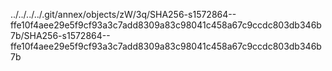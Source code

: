 ../../../../.git/annex/objects/zW/3q/SHA256-s1572864--ffe10f4aee29e5f9cf93a3c7add8309a83c98041c458a67c9ccdc803db346b7b/SHA256-s1572864--ffe10f4aee29e5f9cf93a3c7add8309a83c98041c458a67c9ccdc803db346b7b